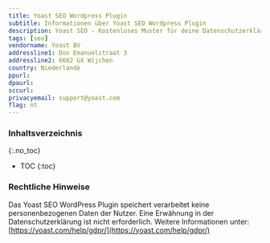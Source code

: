 ```yaml
---
title: Yoast SEO Wordpress Plugin
subtitle: Informationen über Yoast SEO Wordpress Plugin
description: Yoast SEO - Kostenloses Muster für deine Datenschutzerklärung inkl. technischer und juristischer Hinweise.
tags: [seo]
vendorname: Yoast BV
addressline1: Don Emanuelstraat 3
addressline2: 6602 GX Wijchen
country: Niederlande
ppurl:
dpaurl:
sccurl:
privacyemail: support@yoast.com
flag: nt
---
```

### Inhaltsverzeichnis
{:.no_toc}
* TOC
{:toc}

### Rechtliche Hinweise
Das Yoast SEO WordPress Plugin speichert verarbeitet keine personenbezogenen Daten der Nutzer. Eine Erwähnung in der Datenschutzerklärung ist nicht erforderlich. Weitere Informationen unter: [https://yoast.com/help/gdpr/](https://yoast.com/help/gdpr/)